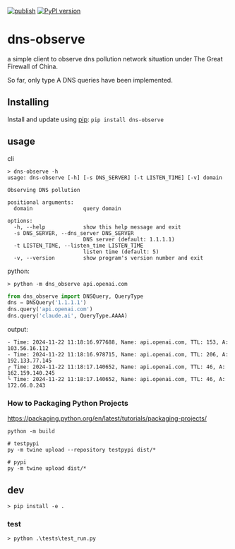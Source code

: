 [![publish](https://github.com/xavierskip/dns-observe/actions/workflows/publish-to-test-pypi.yml/badge.svg?event=push)](https://github.com/xavierskip/dns-observe/actions) [![PyPI version](https://badge.fury.io/py/dns-observe.svg?icon=si%3Apython)](https://badge.fury.io/py/dns-observe)

# dns-observe
a simple client to observe dns pollution network situation under The Great Firewall of China.

So far, only type A DNS queries have been implemented.

## Installing
Install and update using [pip](https://pypi.org/project/dns-observe/):
`pip install dns-observe`

## usage
cli
```
> dns-observe -h
usage: dns-observe [-h] [-s DNS_SERVER] [-t LISTEN_TIME] [-v] domain

Observing DNS pollution

positional arguments:
  domain                query domain

options:
  -h, --help            show this help message and exit
  -s DNS_SERVER, --dns_server DNS_SERVER
                        DNS server (default: 1.1.1.1)
  -t LISTEN_TIME, --listen_time LISTEN_TIME
                        listen time (default: 5)
  -v, --version         show program's version number and exit
```

python:

`> python -m dns_observe api.openai.com`

```python
from dns_observe import DNSQuery, QueryType
dns = DNSQuery('1.1.1.1')
dns.query('api.openai.com')
dns.query('claude.ai', QueryType.AAAA)
```

output:
```
- Time: 2024-11-22 11:18:16.977688, Name: api.openai.com, TTL: 153, A: 103.56.16.112
- Time: 2024-11-22 11:18:16.978715, Name: api.openai.com, TTL: 206, A: 192.133.77.145
┌ Time: 2024-11-22 11:18:17.140652, Name: api.openai.com, TTL: 46, A: 162.159.140.245
└ Time: 2024-11-22 11:18:17.140652, Name: api.openai.com, TTL: 46, A: 172.66.0.243
```

### How to Packaging Python Projects
https://packaging.python.org/en/latest/tutorials/packaging-projects/

```
python -m build

# testpypi
py -m twine upload --repository testpypi dist/*

# pypi
py -m twine upload dist/*
```

## dev

`> pip install -e .`

### test

`> python .\tests\test_run.py`